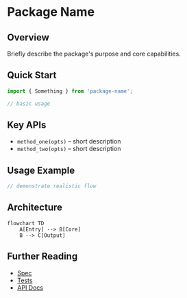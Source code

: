 # Package Name

## Overview
Briefly describe the package's purpose and core capabilities.

## Quick Start
```js
import { Something } from 'package-name';

// basic usage
```

## Key APIs
- `method_one(opts)` – short description
- `method_two(opts)` – short description

## Usage Example
```js
// demonstrate realistic flow
```

## Architecture
```mermaid
flowchart TD
	A[Entry] --> B[Core]
	B --> C[Output]
```

## Further Reading
- [Spec](./spec.md)
- [Tests](./test)
- [API Docs](./docs)
